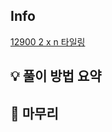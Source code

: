 ## Info
[12900 2 x n 타일링](https://school.programmers.co.kr/learn/courses/30/lessons/12900)

## 💡 풀이 방법 요약


## 🙂 마무리


